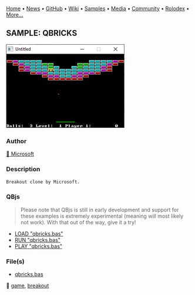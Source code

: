 [Home](https://qb64.com) • [News](../../news.md) • [GitHub](../../github.md) • [Wiki](../../wiki.md) • [Samples](../../samples.md) • [Media](../../media.md) • [Community](../../community.md) • [Rolodex](../../rolodex.md) • [More...](../../more.md)

## SAMPLE: QBRICKS

![screenshot.png](img/screenshot.png)

### Author

[🐝 Microsoft](../microsoft.md) 

### Description

```text
Breakout clone by Microsoft.
```

### QBjs

> Please note that QBjs is still in early development and support for these examples is extremely experimental (meaning will most likely not work). With that out of the way, give it a try!

* [LOAD "qbricks.bas"](https://v6p9d9t4.ssl.hwcdn.net/html/5963335/index.html?src=https://qb64.com/samples/qbricks/src/qbricks.bas)
* [RUN "qbricks.bas"](https://v6p9d9t4.ssl.hwcdn.net/html/5963335/index.html?mode=auto&src=https://qb64.com/samples/qbricks/src/qbricks.bas)
* [PLAY "qbricks.bas"](https://v6p9d9t4.ssl.hwcdn.net/html/5963335/index.html?mode=play&src=https://qb64.com/samples/qbricks/src/qbricks.bas)

### File(s)

* [qbricks.bas](src/qbricks.bas)

🔗 [game](../game.md), [breakout](../breakout.md)
